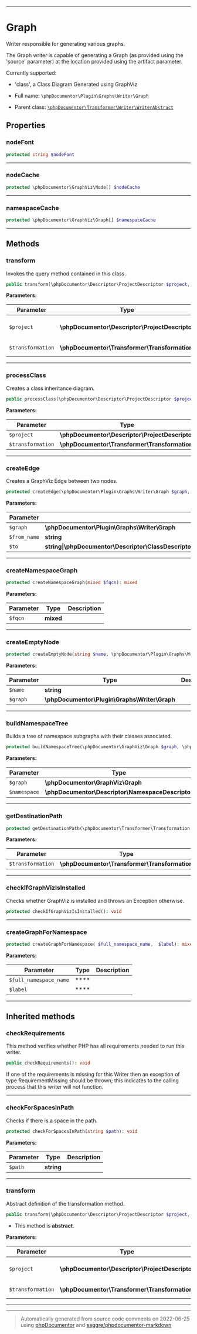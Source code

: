 ***

# Graph

Writer responsible for generating various graphs.

The Graph writer is capable of generating a Graph (as provided using the 'source' parameter) at the location provided
using the artifact parameter.

Currently supported:

* 'class', a Class Diagram Generated using GraphViz

* Full name: `\phpDocumentor\Plugin\Graphs\Writer\Graph`
* Parent class: [`\phpDocumentor\Transformer\Writer\WriterAbstract`](../../../Transformer/Writer/WriterAbstract.md)



## Properties


### nodeFont



```php
protected string $nodeFont
```






***

### nodeCache



```php
protected \phpDocumentor\GraphViz\Node[] $nodeCache
```






***

### namespaceCache



```php
protected \phpDocumentor\GraphViz\Graph[] $namespaceCache
```






***

## Methods


### transform

Invokes the query method contained in this class.

```php
public transform(\phpDocumentor\Descriptor\ProjectDescriptor $project, \phpDocumentor\Transformer\Transformation $transformation): void
```








**Parameters:**

| Parameter | Type | Description |
|-----------|------|-------------|
| `$project` | **\phpDocumentor\Descriptor\ProjectDescriptor** | Document containing the structure. |
| `$transformation` | **\phpDocumentor\Transformer\Transformation** | Transformation to execute. |




***

### processClass

Creates a class inheritance diagram.

```php
public processClass(\phpDocumentor\Descriptor\ProjectDescriptor $project, \phpDocumentor\Transformer\Transformation $transformation): void
```








**Parameters:**

| Parameter | Type | Description |
|-----------|------|-------------|
| `$project` | **\phpDocumentor\Descriptor\ProjectDescriptor** |  |
| `$transformation` | **\phpDocumentor\Transformer\Transformation** |  |




***

### createEdge

Creates a GraphViz Edge between two nodes.

```php
protected createEdge(\phpDocumentor\Plugin\Graphs\Writer\Graph $graph, string $from_name, string|\phpDocumentor\Descriptor\ClassDescriptor|\phpDocumentor\Descriptor\InterfaceDescriptor|\phpDocumentor\Descriptor\TraitDescriptor $to): \phpDocumentor\GraphViz\Edge
```








**Parameters:**

| Parameter | Type | Description |
|-----------|------|-------------|
| `$graph` | **\phpDocumentor\Plugin\Graphs\Writer\Graph** |  |
| `$from_name` | **string** |  |
| `$to` | **string&#124;\phpDocumentor\Descriptor\ClassDescriptor&#124;\phpDocumentor\Descriptor\InterfaceDescriptor&#124;\phpDocumentor\Descriptor\TraitDescriptor** |  |




***

### createNamespaceGraph



```php
protected createNamespaceGraph(mixed $fqcn): mixed
```








**Parameters:**

| Parameter | Type | Description |
|-----------|------|-------------|
| `$fqcn` | **mixed** |  |




***

### createEmptyNode



```php
protected createEmptyNode(string $name, \phpDocumentor\Plugin\Graphs\Writer\Graph $graph): \phpDocumentor\GraphViz\Node
```








**Parameters:**

| Parameter | Type | Description |
|-----------|------|-------------|
| `$name` | **string** |  |
| `$graph` | **\phpDocumentor\Plugin\Graphs\Writer\Graph** |  |




***

### buildNamespaceTree

Builds a tree of namespace subgraphs with their classes associated.

```php
protected buildNamespaceTree(\phpDocumentor\GraphViz\Graph $graph, \phpDocumentor\Descriptor\NamespaceDescriptor $namespace): void
```








**Parameters:**

| Parameter | Type | Description |
|-----------|------|-------------|
| `$graph` | **\phpDocumentor\GraphViz\Graph** |  |
| `$namespace` | **\phpDocumentor\Descriptor\NamespaceDescriptor** |  |




***

### getDestinationPath



```php
protected getDestinationPath(\phpDocumentor\Transformer\Transformation $transformation): string
```








**Parameters:**

| Parameter | Type | Description |
|-----------|------|-------------|
| `$transformation` | **\phpDocumentor\Transformer\Transformation** |  |




***

### checkIfGraphVizIsInstalled

Checks whether GraphViz is installed and throws an Exception otherwise.

```php
protected checkIfGraphVizIsInstalled(): void
```











***

### createGraphForNamespace



```php
protected createGraphForNamespace( $full_namespace_name,  $label): mixed
```








**Parameters:**

| Parameter | Type | Description |
|-----------|------|-------------|
| `$full_namespace_name` | **** |  |
| `$label` | **** |  |




***


## Inherited methods


### checkRequirements

This method verifies whether PHP has all requirements needed to run this writer.

```php
public checkRequirements(): void
```

If one of the requirements is missing for this Writer then an exception of type RequirementMissing
should be thrown; this indicates to the calling process that this writer will not function.









***

### checkForSpacesInPath

Checks if there is a space in the path.

```php
protected checkForSpacesInPath(string $path): void
```








**Parameters:**

| Parameter | Type | Description |
|-----------|------|-------------|
| `$path` | **string** |  |




***

### transform

Abstract definition of the transformation method.

```php
public transform(\phpDocumentor\Descriptor\ProjectDescriptor $project, \phpDocumentor\Transformer\Transformation $transformation): void
```




* This method is **abstract**.



**Parameters:**

| Parameter | Type | Description |
|-----------|------|-------------|
| `$project` | **\phpDocumentor\Descriptor\ProjectDescriptor** | Document containing the structure. |
| `$transformation` | **\phpDocumentor\Transformer\Transformation** | Transformation to execute. |




***


***
> Automatically generated from source code comments on 2022-06-25 using [phpDocumentor](http://www.phpdoc.org/) and [saggre/phpdocumentor-markdown](https://github.com/Saggre/phpDocumentor-markdown)
